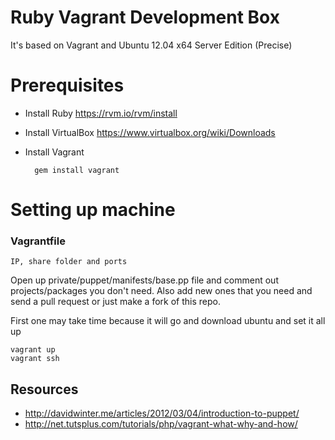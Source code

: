 # Ruby Vagrant Development Box

It's based on Vagrant and Ubuntu 12.04 x64 Server Edition (Precise)

# Prerequisites

* Install Ruby https://rvm.io/rvm/install
* Install VirtualBox https://www.virtualbox.org/wiki/Downloads
* Install Vagrant

        gem install vagrant

# Setting up machine

### Vagrantfile

    IP, share folder and ports

Open up private/puppet/manifests/base.pp file and comment out projects/packages you don't need.
Also add new ones that you need and send a pull request or just make a fork of this repo.

First one may take time because it will go and download ubuntu and set it all up

    vagrant up
    vagrant ssh

## Resources
* http://davidwinter.me/articles/2012/03/04/introduction-to-puppet/
* http://net.tutsplus.com/tutorials/php/vagrant-what-why-and-how/
